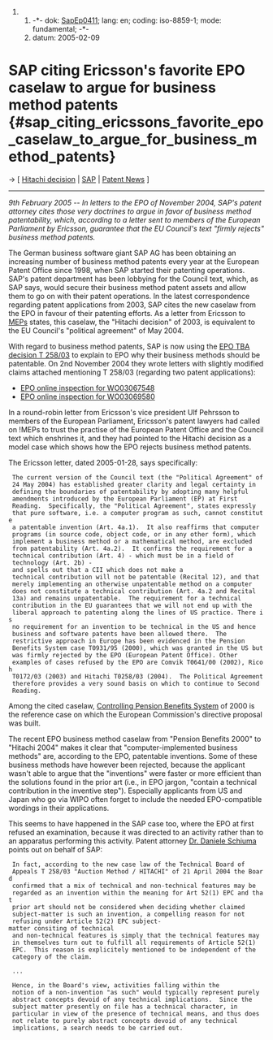 1.  1.  -\*- dok: [SapEp0411](SapEp0411 "wikilink"); lang: en; coding:
        iso-8859-1; mode: fundamental; -\*-
    2.  datum: 2005-02-09

# SAP citing Ericsson\'s favorite EPO caselaw to argue for business method patents {#sap_citing_ericssons_favorite_epo_caselaw_to_argue_for_business_method_patents}

-\> \[ [ Hitachi decision](EpoT030258En "wikilink") \| [
SAP](SwpatsapEn "wikilink") \| [ Patent News](SwpatcninoEn "wikilink")
\]

------------------------------------------------------------------------

*9th February 2005 \-- In letters to the EPO of November 2004, SAP\'s
patent attorney cites those very doctrines to argue in favor of business
method patentability, which, according to a letter sent to members of
the European Parliament by Ericsson, guarantee that the EU Council\'s
text \"firmly rejects\" business method patents.*

The German business software giant SAP AG has been obtaining an
increasing number of business method patents every year at the European
Patent Office since 1998, when SAP started their patenting operations.
SAP\'s patent department has been lobbying for the Council text, which,
as SAP says, would secure their business method patent assets and allow
them to go on with their patent operations. In the latest correspondence
regarding patent applications from 2003, SAP cites the new caselaw from
the EPO in favour of their patenting efforts. As a letter from Ericsson
to [MEPs](MEPs "wikilink") states, this caselaw, the \"Hitachi
decision\" of 2003, is equivalent to the EU Council\'s \"political
agreement\" of May 2004.

With regard to business method patents, SAP is now using the [EPO TBA
decision T
258/03](http://www.european-patent-office.org/epo/pubs/oj004/12_04/12_5754.pdf "wikilink")
to explain to EPO why their business methods should be patentable. On
2nd November 2004 they wrote letters with slightly modified claims
attached mentioning T 258/03 (regarding two patent applications):

-   [EPO online inspection for
    WO03067548](http://ofi.epoline.org/view/GetDossier?dosnum=&pubnum=WO03067548 "wikilink")
-   [EPO online inspection for
    WO03069580](http://ofi.epoline.org/view/GetDossier?dosnum=&pubnum=WO03069580 "wikilink")

In a round-robin letter from Ericsson\'s vice president Ulf Pehrsson to
members of the European Parliament, Ericsson\'s patent lawyers had
called on !MEPs to trust the practise of the European Patent Office and
the Council text which enshrines it, and they had pointed to the Hitachi
decision as a model case which shows how the EPO rejects business method
patents.

The Ericsson letter, dated 2005-01-28, says specifically:

` The current version of the Council text (the "Political Agreement" of`\
` 24 May 2004) has established greater clarity and legal certainty in`\
` defining the boundaries of patentability by adopting many helpful`\
` amendments introduced by the European Parliament (EP) at First`\
` Reading.  Specifically, the "Political Agreement", states expressly`\
` that pure software, i.e. a computer program as such, cannot constitute`\
` a patentable invention (Art. 4a.1).  It also reaffirms that computer`\
` programs (in source code, object code, or in any other form), which`\
` implement a business method or a mathematical method, are excluded`\
` from patentability (Art. 4a.2).  It confirms the requirement for a`\
` technical contribution (Art. 4) - which must be in a field of`\
` technology (Art. 2b) - and spells out that a CII which does not make a`\
` technical contribution will not be patentable (Recital 12), and that`\
` merely implementing an otherwise unpatentable method on a computer`\
` does not constitute a technical contribution (Art. 4a.2 and Recital`\
` 13a) and remains unpatentable.  The requirement for a technical`\
` contribution in the EU guarantees that we will not end up with the`\
` liberal approach to patenting along the lines of US practice. There is`\
` no requirement for an invention to be technical in the US and hence`\
` business and software patents have been allowed there.  The`\
` restrictive approach in Europe has been evidenced in the Pension`\
` Benefits System case T0931/95 (2000), which was granted in the US but`\
` was firmly rejected by the EPO (European Patent Office). Other`\
` examples of cases refused by the EPO are Comvik T0641/00 (2002), Ricoh`\
` T0172/03 (2003) and Hitachi T0258/03 (2004).  The Political Agreement`\
` therefore provides a very sound basis on which to continue to Second`\
` Reading.`

Among the cited caselaw, [ Controlling Pension Benefits
System](EpoT950931En "wikilink") of 2000 is the reference case on which
the European Commission\'s directive proposal was built.

The recent EPO business method caselaw from \"Pension Benefits 2000\" to
\"Hitachi 2004\" makes it clear that \"computer-implemented business
methods\" are, according to the EPO, patentable inventions. Some of
these business methods have however been rejected, because the applicant
wasn\'t able to argue that the \"inventions\" were faster or more
efficient than the solutions found in the prior art (i.e., in EPO
jargon, \"contain a technical contribution in the inventive step\").
Especially applicants from US and Japan who go via WIPO often forget to
include the needed EPO-compatible wordings in their applications.

This seems to have happened in the SAP case too, where the EPO at first
refused an examination, because it was directed to an activity rather
than to an apparatus performing this activity. Patent attorney [ Dr.
Daniele Schiuma](SwpatschiumaEn "wikilink") points out on behalf of SAP:

` In fact, according to the new case law of the Technical Board of`\
` Appeals T 258/03 "Auction Method / HITACHI" of 21 April 2004 the Board`\
` confirmed that a mix of technical and non-technical features may be`\
` regarded as an invention within the meaning for Art 52(1) EPC and that`\
` prior art should not be considered when deciding whether claimed`\
` subject-matter is such an invention, a compelling reason for not`\
` refusing under Article 52(2) EPC subject-matter consiting of technical`\
` and non-technical features is simply that the technical features may`\
` in themselves turn out to fulfill all requirements of Article 52(1)`\
` EPC.  This reason is explicitely mentioned to be independent of the`\
` category of the claim.`

` ... `\
` `\
` Hence, in the Board's view, activities falling within the`\
` notion of a non-invention "as such" would typically represent purely`\
` abstract concepts devoid of any technical implications.  Since the`\
` subject matter presently on file has a technical character, in`\
` particular in view of the presence of technical means, and thus does`\
` not relate to purely abstract concepts devoid of any technical`\
` implications, a search needs to be carried out.`
